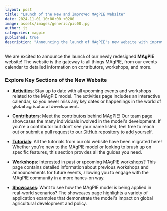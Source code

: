 ```yaml
---
layout: post
title: "Launch of the New and Improved MAgPIE Website"
date: 2024-11-01 10:00:00 +0200
image: assets/images/generic/pic08.jpg
author: jt
categories: magpie
published: true
description: "Announcing the launch of MAgPIE's new website with improved features, including activities, contributor information, and showcases."
---
```


We are excited to announce the launch of our newly redesigned **MAgPIE** website! The website is the gateway to all things MAgPIE, from our events calendar to detailed information on contributors, workshops, and more.

### Explore Key Sections of the New Website

- **[Activities](/activities.html)**: Stay up to date with all upcoming events and workshops related to the MAgPIE model. The activities page includes an interactive calendar, so you never miss any key dates or happenings in the world of global agricultural development.

- **[Contributors](/contributors.html)**: Meet the contributors behind MAgPIE! Our team page showcases the many individuals involved in the model's development. If you're a contributor but don’t see your name listed, feel free to reach out or submit a pull request to [our GitHub repository](https://github.com/magpiemodel/magpiemodel.github.io) to add yourself.

- **[Tutorials](/tutorials.html)**: All the tutorials from our old website have been migrated here! Whether you're new to the MAgPIE model or looking to brush up on specific features, this section provides all the guides you need.

- **[Workshops](/workshops.html)**: Interested in past or upcoming MAgPIE workshops? This page contains detailed information about previous workshops and announcements for future events, allowing you to engage with the MAgPIE community in a more hands-on way.

- **[Showcases](/showcases.html)**: Want to see how the MAgPIE model is being applied in real-world scenarios? The showcases page highlights a variety of application examples that demonstrate the model's impact on global agricultural development and policy.
